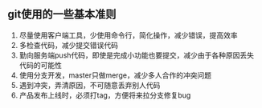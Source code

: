 ## git使用的一些基本准则

1. 尽量使用客户端工具，少使用命令行，简化操作，减少错误，提高效率
2. 多检查代码，减少提交错误代码
3. 勤向服务端push代码，即使是完成小功能也要提交，减少由于各种原因丢失代码的可能性
4. 使用分支开发，master只做merge，减少多人合作的冲突问题
5. 遇到冲突，弄清原因，不可随意丢弃别人代码
6. 产品发布上线时，必须打tag，方便将来拉分支修复bug